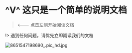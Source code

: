 # ^V^ 这只是一个简单的说明文档  

>  <--- 点击左侧开始阅读文档

!> 遇到任何问题，请优先立即阅读我们的文档

![8651547198690_.pic_hd.jpg](https://i.loli.net/2019/01/13/5c3a25ac9ab07.jpg)

